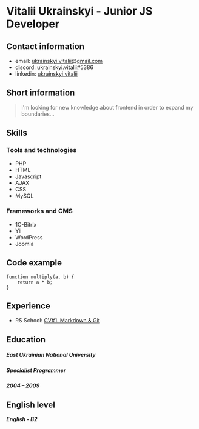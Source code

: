 # Vitalii Ukrainskyi - Junior JS Developer

## Contact information
* email: ukrainskyi.vitalii@gmail.com
* discord: ukrainskyi.vitalii#5386
* linkedin: [ukrainskyi.vitalii](https://linkedin.com/in/vitalii-ukrainskyi-5a9a09134)

## Short information
> I'm looking for new knowledge about frontend in order to expand my boundaries...

## Skills 
### Tools and technologies
* PHP
* HTML
* Javascript
* AJAX
* CSS
* MySQL

### Frameworks and CMS
* 1C-Bitrix
* Yii
* WordPress
* Joomla

## Code example
```
function multiply(a, b) {
    return a * b;
}
```
## Experience
* RS School: [CV#1. Markdown & Git](https://github.com/ukrainskyi-vitalii/cv-test/tree/gh-pages)

## Education
##### East Ukrainian National University
##### Specialist Programmer
##### 2004 – 2009

## English level
___English - B2___

